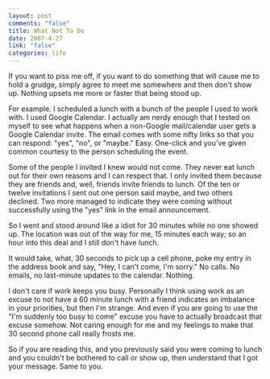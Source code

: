 ```yaml
--- 
layout: post
comments: "false"
title: What Not To Do
date: 2007-4-27
link: "false"
categories: life
---
```

If you want to piss me off, if you want to do something that will cause me to hold a grudge, simply agree to meet me somewhere and then don't show up.  Nothing upsets me more or faster that being stood up.

For example.  I scheduled a lunch with a bunch of the people I used to work with.  I used Google Calendar.  I actually am nerdy enough that I tested on myself to see what happens when a non-Google mail/calendar user gets a Google Calendar invite.  The email comes with some nifty links so that you can respond: "yes", "no", or "maybe."  Easy.  One-click and you've given common courtesy to the person scheduling the event.

Some of the people I invited I knew would not come.  They never eat lunch out for their own reasons and I can respect that.  I only invited them because they are friends and, well, friends invite friends to lunch.  Of the ten or twelve invitations I sent out one person said maybe, and two others declined.  Two more managed to indicate they were coming without successfully using the "yes" link in the email announcement.

So I went and stood around like a idiot for 30 minutes while no one showed up.  The location was out of the way for me, 15 minutes each way; so an hour into this deal and I still don't have lunch.

It would take, what, 30 seconds to pick up a cell phone, poke my entry in the address book and say, "Hey, I can't come, I'm sorry."  No calls. No emails, no last-minute updates to the calendar.  Nothing.

I don't care if work keeps you busy.  Personally I think using work as an excuse to not have a 60 minute lunch with a friend indicates an imbalance in your priorities, but then I'm strange.  And even if you are going to use the "I'm suddenly too busy to come" excuse you have to actually broadcast that excuse somehow.  Not caring enough for me and my feelings to make that 30 second phone call really frosts me.

So if you are reading this, and you previously said you were coming to lunch and you couldn't be bothered to call or show up, then understand that I got your message.  Same to you.

